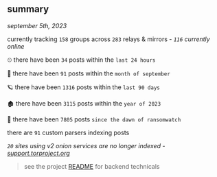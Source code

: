 
## summary
_september 5th, 2023_

currently tracking `158` groups across `283` relays & mirrors - _`116` currently online_

⏲ there have been `34` posts within the `last 24 hours`

🦈 there have been `91` posts within the `month of september`

🪐 there have been `1316` posts within the `last 90 days`

🏚 there have been `3115` posts within the `year of 2023`

🦕 there have been `7805` posts `since the dawn of ransomwatch`

there are `91` custom parsers indexing posts

_`20` sites using v2 onion services are no longer indexed - [support.torproject.org](https://support.torproject.org/onionservices/v2-deprecation/)_

> see the project [README](https://github.com/joshhighet/ransomwatch#ransomwatch--) for backend technicals
